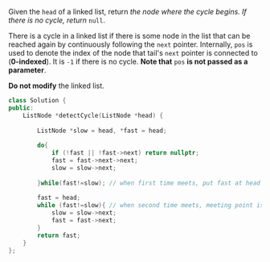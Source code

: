 
Given the `head` of a linked list, return _the node where the cycle begins. If there is no cycle, return_ `null`.

There is a cycle in a linked list if there is some node in the list that can be reached again by continuously following the `next` pointer. Internally, `pos` is used to denote the index of the node that tail's `next` pointer is connected to (**0-indexed**). It is `-1` if there is no cycle. **Note that** `pos` **is not passed as a parameter**.

**Do not modify** the linked list.

```C++
class Solution {
public:
    ListNode *detectCycle(ListNode *head) {
        
        ListNode *slow = head, *fast = head;
        
        do{
            if (!fast || !fast->next) return nullptr;
            fast = fast->next->next;
            slow = slow->next;
            
        }while(fast!=slow); // when first time meets, put fast at head
        
        fast = head;
        while (fast!=slow){ // when second time meets, meeting point is the start of the loop
            slow = slow->next;
            fast = fast->next;
        }
        return fast;
    }
};
```

